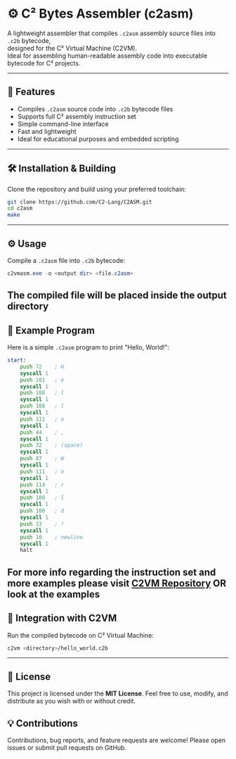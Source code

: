 # ⚙️ C² Bytes Assembler (c2asm)

A lightweight assembler that compiles `.c2asm` assembly source files into `.c2b` bytecode,  
designed for the C² Virtual Machine (C2VM).  
Ideal for assembling human-readable assembly code into executable bytecode for C² projects.

---

## 🚀 Features

- Compiles `.c2asm` source code into `.c2b` bytecode files  
- Supports full C² assembly instruction set  
- Simple command-line interface  
- Fast and lightweight  
- Ideal for educational purposes and embedded scripting  

---

## 🛠 Installation & Building

Clone the repository and build using your preferred toolchain:

```bash
git clone https://github.com/C2-Lang/C2ASM.git
cd c2asm
make
````

---

## ⚙️ Usage

Compile a `.c2asm` file into `.c2b` bytecode:

```powershell
c2vmasm.exe -o <output dir> <file.c2asm>
```
The compiled file will be placed inside the output directory
---

## 📝 Example Program

Here is a simple `.c2asm` program to print "Hello, World!":

```asm
start:
    push 72    ; H
    syscall 1
    push 101   ; e
    syscall 1
    push 108   ; l
    syscall 1
    push 108   ; l
    syscall 1
    push 111   ; o
    syscall 1
    push 44    ; ,
    syscall 1
    push 32    ; (space)
    syscall 1
    push 87    ; W
    syscall 1
    push 111   ; o
    syscall 1
    push 114   ; r
    syscall 1
    push 108   ; l
    syscall 1
    push 100   ; d
    syscall 1
    push 33    ; !
    syscall 1
    push 10    ; newline
    syscall 1
    halt
```

For more info regarding the instruction set and more examples please visit [C2VM Repository](https://github.com/C2-Lang/C2ASM/) OR look at the examples
---

## 🧩 Integration with C2VM

Run the compiled bytecode on C² Virtual Machine:

```bash
c2vm <directory>/hello_world.c2b
```

---

## 📄 License

This project is licensed under the **MIT License**.
Feel free to use, modify, and distribute as you wish with or without credit.

## 💡 Contributions

Contributions, bug reports, and feature requests are welcome!
Please open issues or submit pull requests on GitHub.

